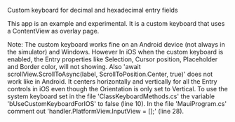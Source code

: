 Custom keyboard for decimal and hexadecimal entry fields

This app is an example and experimental.
It is a custom keyboard that uses a ContentView as overlay page.

Note:
The custom keyboard works fine on an Android device (not always in the simulator) and Windows.
However In iOS when the custom keyboard is enabled, the Entry properties like Selection, Cursor position, Placeholder and Border color, will not showing.
Also 'await scrollView.ScrollToAsync(label, ScrollToPosition.Center, true)' does not work like in Android.
It centers horizontally and vertically for all the Entry controls in iOS even though the Orientation is only set to Vertical.
To use the system keyboard set in the file 'ClassKeyboardMethods.cs' the variable 'bUseCustomKeyboardForIOS' to false (line 10).  In the file 'MauiProgram.cs' comment out 'handler.PlatformView.InputView = [];' (line 28).
